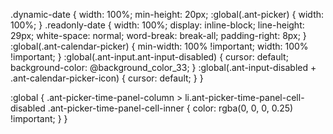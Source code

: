 .dynamic-date {
    width: 100%;
    min-height: 20px;
    :global(.ant-picker) {
      width: 100%;
    }
    .readonly-date {
        width: 100%;
        display: inline-block;
        line-height: 29px;
        white-space: normal;
        word-break: break-all;
        padding-right: 8px;
    }
    :global(.ant-calendar-picker) {
        min-width: 100% !important;
        width: 100% !important;
    }
    :global(.ant-input.ant-input-disabled) {
        cursor: default;
        background-color: @background_color_33;
    }
    :global(.ant-input-disabled + .ant-calendar-picker-icon) {
        cursor: default;
    }
}

:global {
    .ant-picker-time-panel-column > li.ant-picker-time-panel-cell-disabled .ant-picker-time-panel-cell-inner {
        color: rgba(0, 0, 0, 0.25) !important;
    }
}

